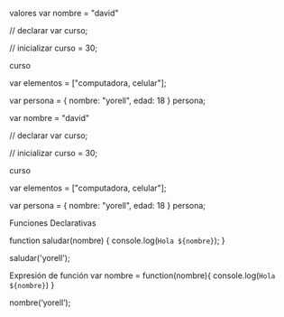 valores 
var nombre = "david"

// declarar 
var curso;

// inicializar
curso = 30;

curso 

var elementos = ["computadora, celular"];

var persona = {
    nombre: "yorell",
    edad: 18
}
persona;


var nombre = "david"

// declarar 
var curso;

// inicializar
curso = 30;

curso 

var elementos = ["computadora, celular"];

var persona = {
    nombre: "yorell",
    edad: 18
}
persona;

Funciones Declarativas

function saludar(nombre) {
	console.log(`Hola ${nombre}`);
}

saludar('yorell');

Expresión de función
var nombre = function(nombre){
    console.log(`Hola ${nombre}`)
}

nombre(‘yorell’);

